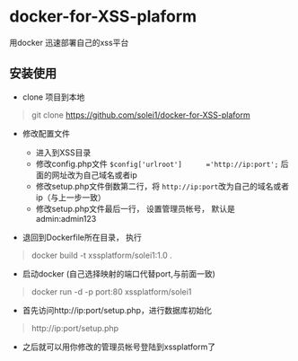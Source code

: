 # docker-for-XSS-plaform
用docker 迅速部署自己的xss平台

## 安装使用

- clone 项目到本地
> git clone https://github.com/solei1/docker-for-XSS-plaform

- 修改配置文件

    + 进入到XSS目录
    + 修改config.php文件 `$config['urlroot']      ='http://ip:port';` 后面的网址改为自己域名或者ip
    + 修改setup.php文件倒数第二行，将 `http://ip:port`改为自己的域名或者ip（与上一步一致）
    + 修改setup.php文件最后一行， 设置管理员帐号， 默认是admin:admin123

- 退回到Dockerfile所在目录， 执行
> docker build -t xssplatform/solei1:1.0 .

- 启动docker (自己选择映射的端口代替port,与前面一致)
> docker run -d -p port:80 xssplatform/solei1

- 首先访问http://ip:port/setup.php，进行数据库初始化
> http://ip:port/setup.php

- 之后就可以用你修改的管理员帐号登陆到xssplatform了